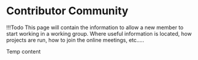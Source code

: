 # Contributor Community

!!!Todo
    This page will contain the information to allow a new member to start working in a working group.  Where useful information is located, how projects are run, how to join the online meetings, etc.....

Temp content
